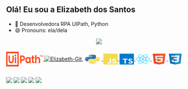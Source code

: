 ## Olá! Eu sou a Elizabeth dos Santos

- 🔭  Desenvolvedora RPA  UIPath, Python
- 😄  Pronouns: ela/dela

<div align="center">
  <a href="https://github.com/elizabethesantos">
  
  <img height="180em" src="https://github-readme-stats.vercel.app/api/top-langs/?username=elizabethesantos&layout=compact&langs_count=7&theme=dracula"/>
</div>
<div style="display: inline_block"><br>
  <img align="center" alt="Elizabeth-Uipath" height="40" width="100"     src="https://github.com/elizabethesantos/elizabethesantos/blob/main/.github/workflows/PATH_BIG.svg">
  <img align="center" alt="Elizabeth-Git" height="30" width="40" src="https://git-scm.com/images/logos/downloads/Git-Icon-1788C.svg">
  <img align="center" alt="Elizabeth-Python" height="30" width="50" src="https://raw.githubusercontent.com/devicons/devicon/master/icons/python/python-original.svg">
  <img align="center" alt="Elizabeth-Js" height="30" width="40" src="https://raw.githubusercontent.com/devicons/devicon/master/icons/javascript/javascript-plain.svg">
  <img align="center" alt="Elizabeth-Ts" height="30" width="40" src="https://raw.githubusercontent.com/devicons/devicon/master/icons/typescript/typescript-plain.svg">
  <img align="center" alt="Elizabeth-React" height="30" width="40" src="https://raw.githubusercontent.com/devicons/devicon/master/icons/react/react-original.svg">
  <img align="center" alt="Elizabeth-HTML" height="30" width="40" src="https://raw.githubusercontent.com/devicons/devicon/master/icons/html5/html5-original.svg">
  <img align="center" alt="Elizabeth-CSS" height="30" width="40" src="https://raw.githubusercontent.com/devicons/devicon/master/icons/css3/css3-original.svg">

</div>

  ##
  
<div> 
  <a href="https://www.linkedin.com/in/elizabeth-santos-322196197/" target="_blank"><img src="https://img.shields.io/badge/-LinkedIn-%230077B5?style=for-the-badge&logo=linkedin&logoColor=white" target="_blank"></a> 
  <a href="https://www.instagram.com/elizabethsantos2487/" target="_blank " ><img src="https://img.shields.io/badge/-Instagram-%23E4405F?style=for-the-badge&logo=instagram&logoColor=white" target="_blank"></a>
 	<a href="https://www.twitch.tv/elizabethsantos24" target="_blank"><img src="https://img.shields.io/badge/Twitch-9146FF?style=for-the-badge&logo=twitch&logoColor=white" target="_blank"></a>
 <a href="https://discord.com/channels/@elizabethsantos#7619" target="_blank"><img src="https://img.shields.io/badge/Discord-7289DA?style=for-the-badge&logo=discord&logoColor=white" target="_blank"></a> 
  <a href = "mailto:elizabethsantos2402@gmail.com"><img src="https://img.shields.io/badge/-Gmail-%23333?style=for-the-badge&logo=gmail&logoColor=white" target="_blank"></a>
 
 
</div>



